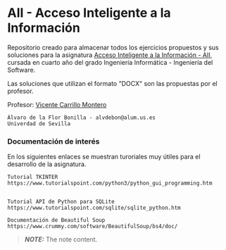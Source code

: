 # AII - Acceso Inteligente a la Información

Repositorio creado para almacenar todos los ejercicios propuestos y sus soluciones para la asignatura
<a href="http://www.lsi.us.es/docencia/pagina_asignatura.php?id=119&cur=2019">Acceso Inteligente a la Información - AII</a>, cursada en cuarto año del grado Ingeniería Informática - Ingeniería del Software.

Las soluciones que utilizan el formato "DOCX" son las propuestas por el profesor.

Profesor: <a href="http://www.lsi.us.es/~carrillo/">Vicente Carrillo Montero</a>

    Álvaro de la Flor Bonilla - alvdebon@alum.us.es
    Univerdad de Sevilla

### Documentación de interés

En los siguientes enlaces se muestran turoriales muy útiles para el desarrollo de la asignatura.

    Tutorial TKINTER
    https://www.tutorialspoint.com/python3/python_gui_programming.htm


    Tutorial API de Python para SQLite
    https://www.tutorialspoint.com/sqlite/sqlite_python.htm

    Documentación de Beautiful Soup
    https://www.crummy.com/software/BeautifulSoup/bs4/doc/
    
> **_NOTE:_**  The note content.
